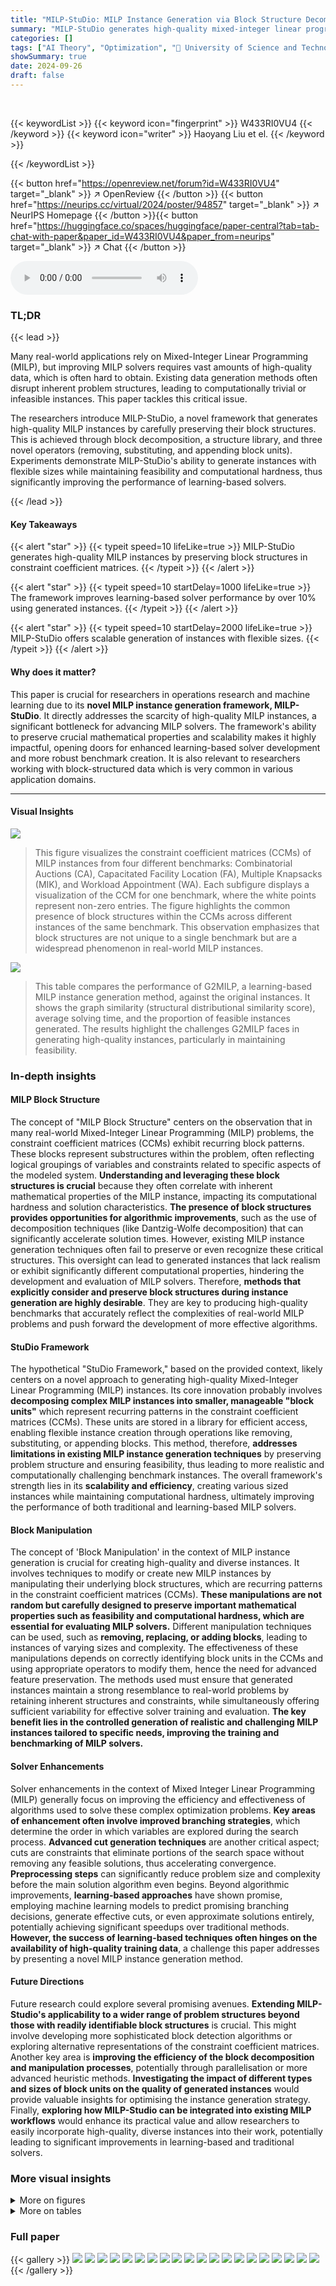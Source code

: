 ```yaml
---
title: "MILP-StuDio: MILP Instance Generation via Block Structure Decomposition"
summary: "MILP-StuDio generates high-quality mixed-integer linear programming instances by preserving crucial block structures, significantly improving learning-based solver performance."
categories: []
tags: ["AI Theory", "Optimization", "🏢 University of Science and Technology of China",]
showSummary: true
date: 2024-09-26
draft: false
---
```


<br>

{{< keywordList >}}
{{< keyword icon="fingerprint" >}} W433RI0VU4 {{< /keyword >}}
{{< keyword icon="writer" >}} Haoyang Liu et el. {{< /keyword >}}
 
{{< /keywordList >}}

{{< button href="https://openreview.net/forum?id=W433RI0VU4" target="_blank" >}}
↗ OpenReview
{{< /button >}}
{{< button href="https://neurips.cc/virtual/2024/poster/94857" target="_blank" >}}
↗ NeurIPS Homepage
{{< /button >}}{{< button href="https://huggingface.co/spaces/huggingface/paper-central?tab=tab-chat-with-paper&paper_id=W433RI0VU4&paper_from=neurips" target="_blank" >}}
↗ Chat
{{< /button >}}



<audio controls>
    <source src="https://ai-paper-reviewer.com/W433RI0VU4/podcast.wav" type="audio/wav">
    Your browser does not support the audio element.
</audio>


### TL;DR


{{< lead >}}

Many real-world applications rely on Mixed-Integer Linear Programming (MILP), but improving MILP solvers requires vast amounts of high-quality data, which is often hard to obtain.  Existing data generation methods often disrupt inherent problem structures, leading to computationally trivial or infeasible instances. This paper tackles this critical issue.



The researchers introduce MILP-StuDio, a novel framework that generates high-quality MILP instances by carefully preserving their block structures.  This is achieved through block decomposition, a structure library, and three novel operators (removing, substituting, and appending block units). Experiments demonstrate MILP-StuDio's ability to generate instances with flexible sizes while maintaining feasibility and computational hardness, thus significantly improving the performance of learning-based solvers.

{{< /lead >}}


#### Key Takeaways

{{< alert "star" >}}
{{< typeit speed=10 lifeLike=true >}} MILP-StuDio generates high-quality MILP instances by preserving block structures in constraint coefficient matrices. {{< /typeit >}}
{{< /alert >}}

{{< alert "star" >}}
{{< typeit speed=10 startDelay=1000 lifeLike=true >}} The framework improves learning-based solver performance by over 10% using generated instances. {{< /typeit >}}
{{< /alert >}}

{{< alert "star" >}}
{{< typeit speed=10 startDelay=2000 lifeLike=true >}} MILP-StuDio offers scalable generation of instances with flexible sizes. {{< /typeit >}}
{{< /alert >}}

#### Why does it matter?
This paper is crucial for researchers in operations research and machine learning due to its **novel MILP instance generation framework, MILP-StuDio**.  It directly addresses the scarcity of high-quality MILP instances, a significant bottleneck for advancing MILP solvers.  The framework's ability to preserve crucial mathematical properties and scalability makes it highly impactful, opening doors for enhanced learning-based solver development and more robust benchmark creation.  It is also relevant to researchers working with block-structured data which is very common in various application domains.

------
#### Visual Insights



![](https://ai-paper-reviewer.com/W433RI0VU4/figures_1_1.jpg)

> This figure visualizes the constraint coefficient matrices (CCMs) of MILP instances from four different benchmarks: Combinatorial Auctions (CA), Capacitated Facility Location (FA), Multiple Knapsacks (MIK), and Workload Appointment (WA). Each subfigure displays a visualization of the CCM for one benchmark, where the white points represent non-zero entries.  The figure highlights the common presence of block structures within the CCMs across different instances of the same benchmark. This observation emphasizes that block structures are not unique to a single benchmark but are a widespread phenomenon in real-world MILP instances.





![](https://ai-paper-reviewer.com/W433RI0VU4/tables_3_1.jpg)

> This table compares the performance of G2MILP, a learning-based MILP instance generation method, against the original instances.  It shows the graph similarity (structural distributional similarity score), average solving time, and the proportion of feasible instances generated.  The results highlight the challenges G2MILP faces in generating high-quality instances, particularly in maintaining feasibility.





### In-depth insights


#### MILP Block Structure
The concept of "MILP Block Structure" centers on the observation that in many real-world Mixed-Integer Linear Programming (MILP) problems, the constraint coefficient matrices (CCMs) exhibit recurring block patterns.  These blocks represent substructures within the problem, often reflecting logical groupings of variables and constraints related to specific aspects of the modeled system.  **Understanding and leveraging these block structures is crucial** because they often correlate with inherent mathematical properties of the MILP instance, impacting its computational hardness and solution characteristics.  **The presence of block structures provides opportunities for algorithmic improvements**, such as the use of decomposition techniques (like Dantzig-Wolfe decomposition) that can significantly accelerate solution times.  However, existing MILP instance generation techniques often fail to preserve or even recognize these critical structures. This oversight can lead to generated instances that lack realism or exhibit significantly different computational properties, hindering the development and evaluation of MILP solvers.  Therefore, **methods that explicitly consider and preserve block structures during instance generation are highly desirable**.  They are key to producing high-quality benchmarks that accurately reflect the complexities of real-world MILP problems and push forward the development of more effective algorithms.

#### StuDio Framework
The hypothetical "StuDio Framework," based on the provided context, likely centers on a novel approach to generating high-quality Mixed-Integer Linear Programming (MILP) instances.  Its core innovation probably involves **decomposing complex MILP instances into smaller, manageable "block units"** which represent recurring patterns in the constraint coefficient matrices (CCMs). These units are stored in a library for efficient access, enabling flexible instance creation through operations like removing, substituting, or appending blocks.  This method, therefore, **addresses limitations in existing MILP instance generation techniques** by preserving problem structure and ensuring feasibility, thus leading to more realistic and computationally challenging benchmark instances. The overall framework's strength lies in its **scalability and efficiency**, creating various sized instances while maintaining computational hardness, ultimately improving the performance of both traditional and learning-based MILP solvers.

#### Block Manipulation
The concept of 'Block Manipulation' in the context of MILP instance generation is crucial for creating high-quality and diverse instances.  It involves techniques to modify or create new MILP instances by manipulating their underlying block structures, which are recurring patterns in the constraint coefficient matrices (CCMs).  **These manipulations are not random but carefully designed to preserve important mathematical properties such as feasibility and computational hardness, which are essential for evaluating MILP solvers.**  Different manipulation techniques can be used, such as **removing, replacing, or adding blocks**, leading to instances of varying sizes and complexity.  The effectiveness of these manipulations depends on correctly identifying block units in the CCMs and using appropriate operators to modify them, hence the need for advanced feature preservation. The methods used must ensure that generated instances maintain a strong resemblance to real-world problems by retaining inherent structures and constraints, while simultaneously offering sufficient variability for effective solver training and evaluation.  **The key benefit lies in the controlled generation of realistic and challenging MILP instances tailored to specific needs, improving the training and benchmarking of MILP solvers.**

#### Solver Enhancements
Solver enhancements in the context of Mixed Integer Linear Programming (MILP) generally focus on improving the efficiency and effectiveness of algorithms used to solve these complex optimization problems.  **Key areas of enhancement often involve improved branching strategies**, which determine the order in which variables are explored during the search process.  **Advanced cut generation techniques** are another critical aspect; cuts are constraints that eliminate portions of the search space without removing any feasible solutions, thus accelerating convergence.  **Preprocessing steps** can significantly reduce problem size and complexity before the main solution algorithm even begins.  Beyond algorithmic improvements, **learning-based approaches** have shown promise, employing machine learning models to predict promising branching decisions, generate effective cuts, or even approximate solutions entirely, potentially achieving significant speedups over traditional methods.  **However, the success of learning-based techniques often hinges on the availability of high-quality training data**, a challenge this paper addresses by presenting a novel MILP instance generation method.

#### Future Directions
Future research could explore several promising avenues. **Extending MILP-Studio's applicability to a wider range of problem structures beyond those with readily identifiable block structures** is crucial. This might involve developing more sophisticated block detection algorithms or exploring alternative representations of the constraint coefficient matrices.  Another key area is **improving the efficiency of the block decomposition and manipulation processes**, potentially through parallelisation or more advanced heuristic methods.  **Investigating the impact of different types and sizes of block units on the quality of generated instances** would provide valuable insights for optimising the instance generation strategy. Finally, **exploring how MILP-Studio can be integrated into existing MILP workflows** would enhance its practical value and allow researchers to easily incorporate high-quality, diverse instances into their work, potentially leading to significant improvements in learning-based and traditional solvers.


### More visual insights

<details>
<summary>More on figures
</summary>


![](https://ai-paper-reviewer.com/W433RI0VU4/figures_1_2.jpg)

> This figure shows two parts: (a) visualizes the constraint coefficient matrices (CCMs) of four instances from the capacitated facility location (FA) problem, highlighting the block structures; (b) illustrates the MILP-Studio framework, including its block decomposition process, advanced features (hardness and structure preservation, scalable and efficient generation), and applications (enhancing machine learning and traditional solvers, and benchmark construction).


![](https://ai-paper-reviewer.com/W433RI0VU4/figures_2_1.jpg)

> This figure visualizes the constraint coefficient matrices (CCMs) of instances from four well-known MILP benchmarks: Combinatorial Auctions (CA), Capacitated Facility Location (FA), Multiple Knapsack (MIK), and Workload Appointment (WA). Each CCM is represented as a digital image where white pixels represent non-zero entries and black pixels represent zero entries.  The images reveal that the CCMs across instances within each benchmark exhibit similar block structures, highlighting a key characteristic of real-world MILP problems that MILP-Studio leverages.


![](https://ai-paper-reviewer.com/W433RI0VU4/figures_3_1.jpg)

> This figure visualizes the constraint coefficient matrices (CCMs) for instances from a MILP problem, illustrating the impact of different instance generation methods on the CCM structure. The left panel displays the CCM of an original instance, showing a clear block structure. The middle panel shows the CCM generated by G2MILP, exhibiting disrupted block structure and the introduction of noise. The right panel shows the CCM generated by MILP-StuDio, demonstrating its effectiveness in preserving the block structure.


![](https://ai-paper-reviewer.com/W433RI0VU4/figures_4_1.jpg)

> This figure illustrates the MILP-StuDio framework's three main steps: block decomposition, structure library construction, and block manipulation.  First, block structures within the constraint coefficient matrices (CCMs) of the input MILP instances are identified and decomposed into sub-matrices representing block units. These sub-matrices are then converted into sub-graphs based on the instances' bipartite graph representations.  These sub-graphs are stored in a structure library. Finally, block manipulation operators (reduction, mix-up, and expansion) are applied to the original instances by sampling from the structure library to generate new MILP instances with varying sizes and complexities, while maintaining structural properties.


![](https://ai-paper-reviewer.com/W433RI0VU4/figures_4_2.jpg)

> This figure illustrates the MILP-StuDio framework's three main steps: block decomposition, structure library construction, and block manipulation.  It shows how the algorithm identifies block structures in constraint coefficient matrices (CCMs), converts them to sub-graphs for a library, and uses three operators (reduction, mix-up, and expansion) to create new MILP instances by modifying these blocks.


![](https://ai-paper-reviewer.com/W433RI0VU4/figures_8_1.jpg)

> The figure shows a line graph depicting the average solving time over 10 iterations.  The average solving time gradually increases with each iteration, indicating that the generated instances become progressively harder to solve. This demonstrates MILP-StuDio's ability to generate increasingly challenging instances.


![](https://ai-paper-reviewer.com/W433RI0VU4/figures_8_2.jpg)

> This figure shows the time it takes to generate 1000 instances of the Workload Appointment (WA) problem using three different methods: Bowly, G2MILP, and MILP-Studio.  MILP-Studio is significantly faster than the other two methods, highlighting its efficiency in generating large-scale MILP instances.


![](https://ai-paper-reviewer.com/W433RI0VU4/figures_26_1.jpg)

> This figure visualizes the constraint coefficient matrices (CCMs) of four different sets of instances from the Combinatorial Auctions (CA) problem.  The top left image shows the CCM of an original instance. The other three images display the CCMs generated by different methods: Bowly, G2MILP, and the proposed MILP-StuDio. The goal is to illustrate how each method affects the structure of the CCM, and whether it preserves the structural properties or introduces noise or distortions.


![](https://ai-paper-reviewer.com/W433RI0VU4/figures_26_2.jpg)

> The figure visualizes the constraint coefficient matrices (CCMs) of four instances from the capacitated facility location (FA) problem.  The top-left image shows a CCM from an original FA instance, exhibiting a clear block structure. The subsequent images visualize CCMs generated by three different methods: Bowly, G2MILP, and the proposed MILP-StuDio.  The goal is to show how well each method preserves or distorts the block structure of the original instances. Visual inspection reveals that MILP-StuDio most closely maintains the block structure of the original CCM, while Bowly and G2MILP introduce significant changes or noise, respectively.


![](https://ai-paper-reviewer.com/W433RI0VU4/figures_27_1.jpg)

> The figure visualizes the constraint coefficient matrices (CCMs) of the original and generated instances from the item placement (IP) problem benchmark.  The visualization helps compare the structure of the CCMs.  It shows how well each instance generation method preserves the original structure and the degree of noise or disruption introduced by each method. This is important for understanding the quality of generated instances for training machine learning-based solvers. The CCMs are represented as images, where white points represent non-zero entries. The top left image shows the original IP instance's CCM. The images on the right show the CCMs of instances generated using the Bowly, G2MILP, and MILP-Studio methods.


![](https://ai-paper-reviewer.com/W433RI0VU4/figures_27_2.jpg)

> This figure visualizes the constraint coefficient matrices (CCMs) of MILP instances from the WA benchmark.  It compares the CCMs of original instances to those generated using three different methods: Bowly, G2MILP, and MILP-StuDio. The Bowly method failed to complete due to excessive computation time. The visualizations highlight how MILP-StuDio effectively preserves the block structures present in the original instances, unlike G2MILP, which introduces noise that disrupts these structures.  This illustrates MILP-StuDio's ability to generate high-quality instances by preserving important structural characteristics.


![](https://ai-paper-reviewer.com/W433RI0VU4/figures_28_1.jpg)

> This figure provides a visual overview of the MILP-Studio framework.  It shows the three main stages: Block Decomposition (identifying and separating block structures in the constraint coefficient matrix), Structure Library (creating a library of reusable block units), and Block Manipulation (using operators to create new instances by combining, removing, or adding block units from the library).


</details>




<details>
<summary>More on tables
</summary>


![](https://ai-paper-reviewer.com/W433RI0VU4/tables_7_1.jpg)
> This table presents the structural distributional similarity scores achieved by different MILP instance generation methods (Bowly, G2MILP, and MILP-Studio) across four benchmark datasets (CA, FA, IP, WA).  Higher scores indicate greater similarity between the generated and original instances.  The 'Timeout' entry indicates that the generation process exceeded the 200-hour time limit.

![](https://ai-paper-reviewer.com/W433RI0VU4/tables_7_2.jpg)
> This table compares the average solving time and the percentage of feasible instances generated by different methods (Bowly, G2MILP, and MILP-Studio with different modification ratios) against the original instances across four benchmark datasets (CA, FA, IP, and WA).  The solving time limit was set to 1000 seconds.  The table highlights that MILP-Studio consistently maintains a higher feasible ratio and closer solving times to the original data, indicating the method's success in preserving the properties of the original instances.

![](https://ai-paper-reviewer.com/W433RI0VU4/tables_8_1.jpg)
> This table compares the performance of different MILP instance generation methods on four benchmark datasets (CA, FA, IP, WA).  The metrics used are the average solving time (with a 1000-second time limit) and the percentage of feasible instances generated.  The goal is to assess which method best preserves the computational hardness and feasibility of the original instances.

![](https://ai-paper-reviewer.com/W433RI0VU4/tables_19_1.jpg)
> This table presents the branching accuracy results on testing datasets for several methods.  The methods involve training a Graph Neural Network (GNN) for branching decisions using different data generation techniques (GNN-11000, GNN, GNN+Bowly, GNN+G2MILP, GNN+MILP-StuDio).  The table shows that MILP-StuDio consistently leads to better branching accuracy compared to the other data generation methods.  Note that some methods resulted in trivial samples, meaning the generated instances were too simple to require branching.

![](https://ai-paper-reviewer.com/W433RI0VU4/tables_19_2.jpg)
> This table compares the performance of learning-to-branch models trained on instances generated by different methods (GNN, GNN+Bowly, GNN+G2MILP, GNN+MILP-Studio) and the original instances. The performance is measured by the objective values (Obj) and solving times (Time). Lower values for both Obj and Time are better.  The table shows that MILP-Studio consistently improves the performance of the learning-to-branch model.

![](https://ai-paper-reviewer.com/W433RI0VU4/tables_20_1.jpg)
> This table shows the structural similarity scores between instances generated by different methods (G2MILP and MILP-Studio with different operators and modification ratios) and the original instances for the FA dataset.  The mix-up operator in MILP-Studio consistently achieves the highest similarity scores, suggesting it produces instances most similar to the real-world data.

![](https://ai-paper-reviewer.com/W433RI0VU4/tables_20_2.jpg)
> This table shows the average time taken by the Gurobi solver to solve instances generated using different methods and modification ratios.  It also shows the percentage of generated instances that were feasible (i.e., had a valid solution).  The results highlight that G2MILP struggles to generate feasible instances, unlike the proposed MILP-Studio method.

![](https://ai-paper-reviewer.com/W433RI0VU4/tables_21_1.jpg)
> This table compares the prediction loss on testing datasets for the Predict and Search algorithm using instances generated by different operators in the MILP-Studio framework.  The modification ratio (η) is set to 0.05 for all methods. The best performance for each benchmark (FA and IP) is highlighted in bold.  This helps to evaluate the impact of the different generation operators on the performance of the Predict and Search algorithm.

![](https://ai-paper-reviewer.com/W433RI0VU4/tables_21_2.jpg)
> This table compares the performance of the Predict-and-Search (PS) algorithm when using different block manipulation operators within the MILP-Studio framework.  It shows the objective value, absolute gap from the best-known solution, and solving time for the FA (capacitated facility location) and IP (item placement) benchmark problems. The results indicate the effectiveness of different operators in improving the PS algorithm's performance.

![](https://ai-paper-reviewer.com/W433RI0VU4/tables_22_1.jpg)
> This table presents the prediction loss results for the Predict-and-Search (PS) algorithm using instances generated with different modification ratios (0.01, 0.05, and 0.10) by both G2MILP and MILP-Studio.  The results are broken down by dataset (FA and IP).  The 'infeasible' label indicates that the generated instances were mostly infeasible and therefore unusable for training.  The table highlights the superior performance of MILP-Studio across all modification ratios and datasets, demonstrating its ability to generate high-quality, feasible instances.

![](https://ai-paper-reviewer.com/W433RI0VU4/tables_22_2.jpg)
> This table compares the performance of different methods in solving the learning-to-branch task using the FA and IP benchmarks.  The methods include the original GNN model trained on a subset of instances and GNN models trained on instances generated by different methods (Bowly, G2MILP, and MILP-Studio) with various modification ratios. The table shows the objective values and average solving times for each method and dataset.  The 'Trivial samples' entry notes instances where the computational hardness was too low to require branching.

![](https://ai-paper-reviewer.com/W433RI0VU4/tables_22_3.jpg)
> This table presents the graph structural distributional similarity scores between generated and original instances for four different MILP datasets (CA, FA, IP, WA) using three different generation methods (Bowly, G2MILP, MILP-Studio) and three different modification ratios (0.01, 0.05, 0.10).  A higher score indicates greater similarity between the generated and original instances' structures.  The 'Timeout' indicates that the generation time exceeded 200 hours for the Bowly method on the WA dataset.

![](https://ai-paper-reviewer.com/W433RI0VU4/tables_23_1.jpg)
> This table presents the results of hyperparameter tuning for the Gurobi solver using different instance generation methods.  The 'gapabs' column shows the absolute difference between the objective function value found by Gurobi and the best-known solution (BKS). The 'Time' column shows the average solving time in seconds.  The results demonstrate that tuning Gurobi with instances generated by MILP-StuDio leads to a significant improvement in solving time, achieving the best performance among all methods tested.

![](https://ai-paper-reviewer.com/W433RI0VU4/tables_23_2.jpg)
> This table compares the similarity, solving time, and feasibility of instances generated by different methods against the original instances from the Setcover benchmark.  The metrics assess how well each method preserves the characteristics of the original instances.  The solving time is capped at 300 seconds, and the modification ratio (η) is set to 0.05.  MILP-Studio demonstrates superior performance in maintaining the characteristics of the original data.

![](https://ai-paper-reviewer.com/W433RI0VU4/tables_23_3.jpg)
> This table compares the performance of the Predict-and-Search (PS) algorithm using instances generated by different operators of the MILP-StuDio framework.  It shows the objective value achieved (Obj), the absolute gap between that objective and the best-known solution (gapabs), and the time taken to find the solution (Time). The results indicate that the MILP-StuDio framework improves the performance of PS, regardless of the specific operator used.

![](https://ai-paper-reviewer.com/W433RI0VU4/tables_24_1.jpg)
> This table presents a comparison of the similarity scores, solving times, and feasibility ratios for the original MIS instances and those generated using three different methods: Bowly, G2MILP, and MILP-StuDio.  The solving time limit was set to 300 seconds, and the modification ratio (η) was 0.05.  The best performing method for each metric is highlighted in bold.  The results show that MILP-StuDio and G2MILP generate instances with high similarity to the originals, while maintaining 100% feasibility,  unlike Bowly which had significantly faster solving times.

![](https://ai-paper-reviewer.com/W433RI0VU4/tables_24_2.jpg)
> This table compares the performance of the Predict-and-Search (PS) solver when trained using instances generated by different methods (Gurobi, PS, Bowly, G2MILP, and MILP-Studio). The performance is evaluated on a non-structural MIS benchmark with a 300-second time limit and a modification ratio of 0.05. The metrics reported include solving time, objective value, and the absolute gap between the objective value and the best-known solution.

![](https://ai-paper-reviewer.com/W433RI0VU4/tables_24_3.jpg)
> This table compares the average solving time and the percentage of feasible instances generated by different methods (Bowly, G2MILP, and MILP-StuDio with different modification ratios) against the original instances. The solving time is capped at 1000 seconds.  The bold values indicate which generated instances are closest to the original data in terms of solving time. This provides a measure of how well each method preserves the computational hardness of the original MILP instances.

![](https://ai-paper-reviewer.com/W433RI0VU4/tables_25_1.jpg)
> This table shows the values of hyperparameters used in the Predict-and-Search (PS) algorithm for different benchmarks (CA, FA, IP, WA).  These hyperparameters control the size of the partial solution considered and the search neighborhood explored during the solving process.

![](https://ai-paper-reviewer.com/W433RI0VU4/tables_31_1.jpg)
> This table presents the structural distributional similarity scores between the generated instances and the original instances for four different MILP problem benchmarks (CA, FA, IP, WA). The similarity scores are calculated using 11 graph statistics to measure the similarity between the original and generated instances and are shown for three different modification ratios (η = 0.01, η = 0.05, η = 0.10).  Higher scores indicate greater similarity.  For the WA benchmark, the generation time exceeded 200 hours for one method.

![](https://ai-paper-reviewer.com/W433RI0VU4/tables_31_2.jpg)
> This table presents the structural distributional similarity scores between the generated instances and the original instances for four different MILP datasets (CA, FA, IP, WA).  The similarity is calculated using 11 graph statistics. A higher score indicates greater similarity between the generated and original instances.  The table also notes when the generation time exceeded 200 hours, indicating that the generation process did not complete for those instances.

![](https://ai-paper-reviewer.com/W433RI0VU4/tables_32_1.jpg)
> This table presents a statistical summary of four MILP problem benchmarks used in the paper: Combinatorial Auctions (CA), Capacitated Facility Location (FA), Item Placement (IP), and Workload Appointment (WA).  For each benchmark, the table provides the number of constraints, the number of variables, the number of blocks identified in the constraint coefficient matrices (CCMs), the types of constraints (M-Cons, B-Cons, D-Cons, DB-Cons), and the types of variables (Bl-Vars, Bd-Vars). This information is crucial for understanding the characteristics of the datasets and for comparing the performance of different MILP generation methods.

![](https://ai-paper-reviewer.com/W433RI0VU4/tables_32_2.jpg)
> This table presents the structural distributional similarity scores between instances generated by different methods and the original instances.  The similarity is measured using 11 graph statistics, and a higher score indicates greater similarity. The table shows results for four different datasets (CA, FA, IP, WA) and three different modification ratios (η = 0.01, 0.05, 0.10) for each method.  The 'Bowly', 'G2MILP', and 'MILP-StuDio' methods are compared. Note that for the WA dataset, the Bowly method timed out, meaning it took over 200 hours to complete.

</details>




### Full paper

{{< gallery >}}
<img src="https://ai-paper-reviewer.com/W433RI0VU4/1.png" class="grid-w50 md:grid-w33 xl:grid-w25" />
<img src="https://ai-paper-reviewer.com/W433RI0VU4/2.png" class="grid-w50 md:grid-w33 xl:grid-w25" />
<img src="https://ai-paper-reviewer.com/W433RI0VU4/3.png" class="grid-w50 md:grid-w33 xl:grid-w25" />
<img src="https://ai-paper-reviewer.com/W433RI0VU4/4.png" class="grid-w50 md:grid-w33 xl:grid-w25" />
<img src="https://ai-paper-reviewer.com/W433RI0VU4/5.png" class="grid-w50 md:grid-w33 xl:grid-w25" />
<img src="https://ai-paper-reviewer.com/W433RI0VU4/6.png" class="grid-w50 md:grid-w33 xl:grid-w25" />
<img src="https://ai-paper-reviewer.com/W433RI0VU4/7.png" class="grid-w50 md:grid-w33 xl:grid-w25" />
<img src="https://ai-paper-reviewer.com/W433RI0VU4/8.png" class="grid-w50 md:grid-w33 xl:grid-w25" />
<img src="https://ai-paper-reviewer.com/W433RI0VU4/9.png" class="grid-w50 md:grid-w33 xl:grid-w25" />
<img src="https://ai-paper-reviewer.com/W433RI0VU4/10.png" class="grid-w50 md:grid-w33 xl:grid-w25" />
<img src="https://ai-paper-reviewer.com/W433RI0VU4/11.png" class="grid-w50 md:grid-w33 xl:grid-w25" />
<img src="https://ai-paper-reviewer.com/W433RI0VU4/12.png" class="grid-w50 md:grid-w33 xl:grid-w25" />
<img src="https://ai-paper-reviewer.com/W433RI0VU4/13.png" class="grid-w50 md:grid-w33 xl:grid-w25" />
<img src="https://ai-paper-reviewer.com/W433RI0VU4/14.png" class="grid-w50 md:grid-w33 xl:grid-w25" />
<img src="https://ai-paper-reviewer.com/W433RI0VU4/15.png" class="grid-w50 md:grid-w33 xl:grid-w25" />
<img src="https://ai-paper-reviewer.com/W433RI0VU4/16.png" class="grid-w50 md:grid-w33 xl:grid-w25" />
<img src="https://ai-paper-reviewer.com/W433RI0VU4/17.png" class="grid-w50 md:grid-w33 xl:grid-w25" />
<img src="https://ai-paper-reviewer.com/W433RI0VU4/18.png" class="grid-w50 md:grid-w33 xl:grid-w25" />
<img src="https://ai-paper-reviewer.com/W433RI0VU4/19.png" class="grid-w50 md:grid-w33 xl:grid-w25" />
<img src="https://ai-paper-reviewer.com/W433RI0VU4/20.png" class="grid-w50 md:grid-w33 xl:grid-w25" />
{{< /gallery >}}